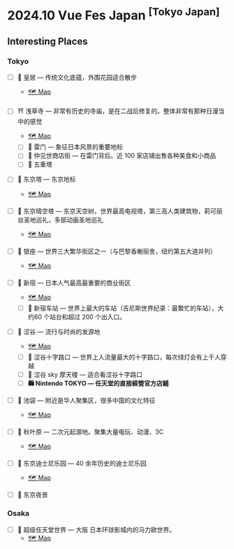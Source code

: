 # 2024.10 Vue Fes Japan <sup>[Tokyo Japan]</sup>

## Interesting Places

### Tokyo

- [ ] 🏯 皇居 — 传统文化底蕴，外围花园适合散步
    - [🗺️ Map](https://maps.app.goo.gl/vZaLJxvCpi1GsRPu7)

- [ ]  ⛩️ 浅草寺 — 非常有历史的寺庙，是在二战后修复的。整体非常有那种日漫当中的感觉
    - [🗺️ Map](https://maps.app.goo.gl/279puPWAkmrdFK6R7)

    - [ ]  🏮 雷门 — 象征日本风景的重要地标
    - [ ]  🏬 仲见世商店街 —  在雷门背后。近 100 家店铺出售各种美食和小商品
    - [ ]  🏯 五重塔
- [ ]  🗼 东京塔 — 东京地标
    - [🗺️ Map](https://maps.app.goo.gl/ZAbo9x1RVPHwJS5FA)

- [ ]  🌲 东京晴空塔 — 东京天空树，世界最高电视塔，第三高人类建筑物，莉可丽丝圣地巡礼，多部动画圣地巡礼
    - [🗺️ Map](https://maps.app.goo.gl/xK3KanWpQcVUHCwa6)

- [ ]  🏬 银座 — 世界三大繁华街区之一（与巴黎香榭丽舍，纽约第五大道并列）
    - [🗺️ Map](https://maps.app.goo.gl/zc8vXc6SGT7Yk1c67)

- [ ]  🏬 新宿 — 日本人气最高最重要的商业街区
    - [🗺️ Map](https://maps.app.goo.gl/ZZomKiQMjm2ipbSS7)

    - [ ]  🚉 新宿车站 — 世界上最大的车站（吉尼斯世界纪录：最繁忙的车站），大约60 个站台和超过 200 个出入口。
- [ ]  🏬 涩谷 — 流行与时尚的发源地
    - [🗺️ Map](https://maps.app.goo.gl/qYNo9v95D4SXy7c99)

    - [ ]  🚥 涩谷十字路口 — 世界上人流量最大的十字路口，每次绿灯会有上千人穿越
    - [ ]  🏢 涩谷 sky 摩天楼 — 适合看涩谷十字路口
    - [ ]  **🛍️ Nintendo TOKYO — 任天堂的直接經營官方店鋪**
- [ ]  🥡 池袋 — 附近是华人聚集区，很多中国的文化特征
    - [🗺️ Map](https://maps.app.goo.gl/ZisznePBvuR4em4P7)

- [ ]  👾 秋叶原 — 二次元起源地。聚集大量电玩、动漫、3C
    - [🗺️ Map](https://maps.app.goo.gl/R87HxnKMUpPghs2Z7)

- [ ]  🏰 东京迪士尼乐园 — 40 余年历史的迪士尼乐园
    - [🗺️ Map](https://maps.app.goo.gl/mF882VUVw7tedCFy8)

- [ ]  🌆 东京夜景

### Osaka

- [ ]  🏰 超级任天堂世界 — 大阪 日本环球影城内的马力欧世界。
    - [🗺️ Map](https://maps.app.goo.gl/VqqSLEsuwfq6nKsD6)
